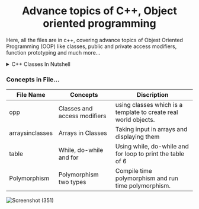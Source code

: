 
<h1 align="center"> Advance topics of C++, Object oriented programming </h1>

<p> 
  Here, all the files are in c++, covering advance topics of Objest Oriented Programming (OOP) like classes, public and private access modifiers, function prototyping
  and much more... 
</p>
  
<details><summary>C++ Classes In Nutshell</summary>
<p>

#### Private (Default) are only accesse by other functions whereas public can be accesse by everyone.

```
  #include <iostream>
  using namespace std;
  
  class shop {
      int itemID[10]; // By default this is private.
      int itemPrice[10];
      int counter;
  public:
      void initcounter(void){counter = 0;} //Every new obj made by using this class will have a default contract = 0;
      void setPrice(void);
      void displayPrice(void);
  
  };
  void shop :: setPrice(void){
    cout<<"Enter ItemID "<<endl;
    cin>>itemID[counter]>>endl;
    cout<<"Enter Item Price"<<endl;
    cin>>itemPrice[counter]>>endl;
    counter++;
  }
  void shop ::displayPrice(void){
    for (int i = 0; i < counter; i++)
    {
        cout<<"The Price of the Item with ID- "<<itemId[i]<<" is: "<<itemPrice[i]<<endl;
    }
    
}
  
  int main(){
   shop dukaan;
    dukaan.initCounter();
    dukaan.setPrice();
    dukaan.setPrice();
    dukaan.setPrice();
    dukaan.displayPrice();                                                                                
                                                                                        
  return 0;
  }
  
```

</p>
</details>
  
### Concepts in File...
  
|File Name | Concepts | Discription |
| --- | --- | --- |
| opp | Classes and access modifiers | using classes which is a template to create real world objects. |
| arraysinclasses | Arrays in Classes | Taking input in arrays and displaying them |
| table | While, do-while and for | Using while, do-while and for loop to print the table of 6 |
| Polymorphism | Polymorphism two types | Compile time polymorphism and run time polymorphism. | 


![Screenshot (351)](https://user-images.githubusercontent.com/94203408/177679446-3363d441-b121-4b3b-9239-18570b80d8be.png)

